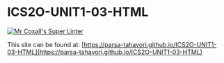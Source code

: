 # ICS2O-UNIT1-03-HTML

[![Mr Coxall's Super Linter](https://github.com/parsa-tahavori/ICS2O-UNIT1-03-HTML/workflows/Mr%20Coxall's%20Super%20Linter/badge.svg)](https://github.com/parsa-tahavori/ICS2O-UNIT1-03-HTML/actions/)

This site can be found at: [https://parsa-tahavori.github.io/ICS2O-UNIT1-03-HTML](https://parsa-tahavori.github.io/ICS2O-UNIT1-03-HTML)
